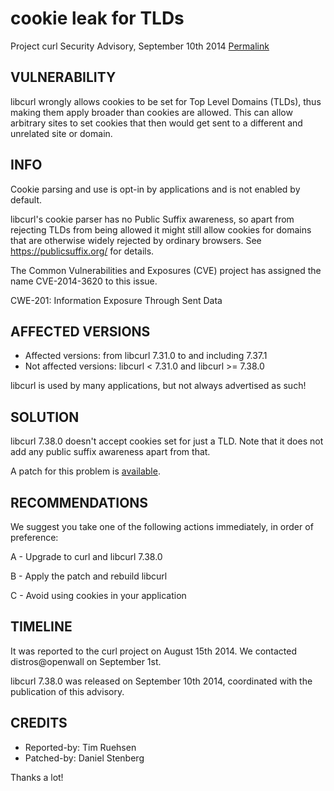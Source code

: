 cookie leak for TLDs
====================

Project curl Security Advisory, September 10th 2014
[Permalink](https://curl.se/docs/CVE-2014-3620.html)

VULNERABILITY
-------------

libcurl wrongly allows cookies to be set for Top Level Domains (TLDs), thus
making them apply broader than cookies are allowed. This can allow arbitrary
sites to set cookies that then would get sent to a different and unrelated
site or domain.

INFO
----

Cookie parsing and use is opt-in by applications and is not enabled by
default.

libcurl's cookie parser has no Public Suffix awareness, so apart from
rejecting TLDs from being allowed it might still allow cookies for domains
that are otherwise widely rejected by ordinary browsers. See
https://publicsuffix.org/ for details.

The Common Vulnerabilities and Exposures (CVE) project has assigned the name
CVE-2014-3620 to this issue.

CWE-201: Information Exposure Through Sent Data

AFFECTED VERSIONS
-----------------

- Affected versions: from libcurl 7.31.0 to and including 7.37.1
- Not affected versions: libcurl < 7.31.0 and libcurl >= 7.38.0

libcurl is used by many applications, but not always advertised as such!

SOLUTION
------------

libcurl 7.38.0 doesn't accept cookies set for just a TLD. Note that it does
not add any public suffix awareness apart from that.

A patch for this problem is [available](https://curl.se/CVE-2014-3620.patch).

RECOMMENDATIONS
---------------

We suggest you take one of the following actions immediately, in order of
preference:

 A - Upgrade to curl and libcurl 7.38.0

 B - Apply the patch and rebuild libcurl

 C - Avoid using cookies in your application

TIMELINE
---------

It was reported to the curl project on August 15th 2014. We contacted
distros@openwall on September 1st.

libcurl 7.38.0 was released on September 10th 2014, coordinated with the
publication of this advisory.

CREDITS
-------

- Reported-by: Tim Ruehsen
- Patched-by: Daniel Stenberg

Thanks a lot!
